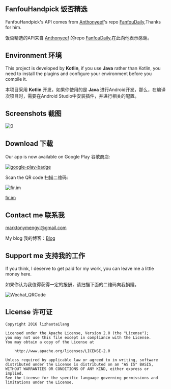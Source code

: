 ## FanfouHandpick 饭否精选

FanfouHandpick's API comes from [Anthonyeef](https://github.com/Anthonyeef)'s repo [FanfouDaily](https://github.com/Anthonyeef/FanfouDaily),Thanks for him.

饭否精选的API来自 [Anthonyeef](https://github.com/Anthonyeef) 的repo [FanfouDaily](https://github.com/Anthonyeef/FanfouDaily),在此向他表示感谢。

## Environment 环境
This project is developed by **Kotlin**, if you use **Java** rather than Kotlin, you need to install the plugins and configure your environment before you compile it.

本项目采用 **Kotlin** 开发，如果你使用的是 **Java** 进行Android开发，那么，在编译次项目时，需要在Android Studio中安装插件，并进行相关的配置。

## Screenshots 截图
![0](https://github.com/marktony/FanfouHandpick/blob/master/screenshots/0.png)

## Download 下载
Our app is now available on Google Play 谷歌商店:

[![google-play-badge](https://github.com/marktony/FanfouHandpick/blob/master/screenshots/google-play-badge.png)](https://play.google.com/store/apps/details?id=com.marktony.fanfouhandpick)

Scan the QR code 扫描二维码:

![fir.im](https://github.com/marktony/FanfouHandpick/blob/master/screenshots/download_link.png)

[fir.im](http://fir.im/1nq6)

## Contact me 联系我
[marktonymengyi@gmail.com](mailto:marktonymengyi@gmail.com)

My blog 我的博客：[Blog](http://marktony.github.io/)

## Support me 支持我的工作
If you think, I deserve to get paid for my work, you can leave me a little money here.

如果你认为我值得获得一定的报酬，请扫描下面的二维码向我捐赠。

![Wechat_QRCode](https://github.com/marktony/FanfouHandpick/blob/master/screenshots/wechat_qrcode.png)


## License 许可证

    Copyright 2016 lizhaotailang

    Licensed under the Apache License, Version 2.0 (the "License");
    you may not use this file except in compliance with the License.
    You may obtain a copy of the License at

        http://www.apache.org/licenses/LICENSE-2.0

    Unless required by applicable law or agreed to in writing, software
    distributed under the License is distributed on an "AS IS" BASIS,
    WITHOUT WARRANTIES OR CONDITIONS OF ANY KIND, either express or implied.
    See the License for the specific language governing permissions and
    limitations under the License.
